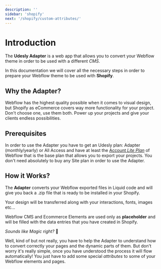 ```yaml
---
description: ''
sidebar: 'shopify'
next: '/shopify/custom-attributes/'
---
```


# Introduction

The **Udesly Adapter** is a web app that allows you to convert your Webflow theme in order to be used with a different *CMS*.

In this documentation we will cover all the necessary steps in order to prepare your Webflow theme to be used with **Shopify**.

## Why the Adapter?

Webflow has the highest quality possible when it comes to visual design, but Shopify as eCommerce covers way more functionality for your project. Don't choose one, use them both. Power up your projects and give your clients endless possibilities.


## Prerequisites

In order to use the Adapter you have to get an Udesly plan: Adapter (monthly/yearly) or All Access and have at least the [Account *Lite Plan*](https://webflow.com/pricing#account)   of Webflow that is the base plan that allows you to export your projects. You don't need absolutely to buy any Site plan in order to use the Adapter. 


## How it Works?

The **Adapter** converts your Webflow exported files in Liquid code and will give you back a .zip file that is ready to be installed in your Shopify.

Your design will be transferred along with your interactions, fonts, images etc... 

Webflow CMS and Ecommerce Elements are used only as **placeholder** and will be filled with the data entries that you have created in Shopify.

*Sounds like Magic right?* 🧙

Well, kind of but not really, you have to help the Adapter to understand how to convert correctly your pages and the dynamic parts of them. But don't worry it's really simple, once you have understood the process it will flow automatically! You just have to add some special *attributes* to some of your Webflow elements and pages.
